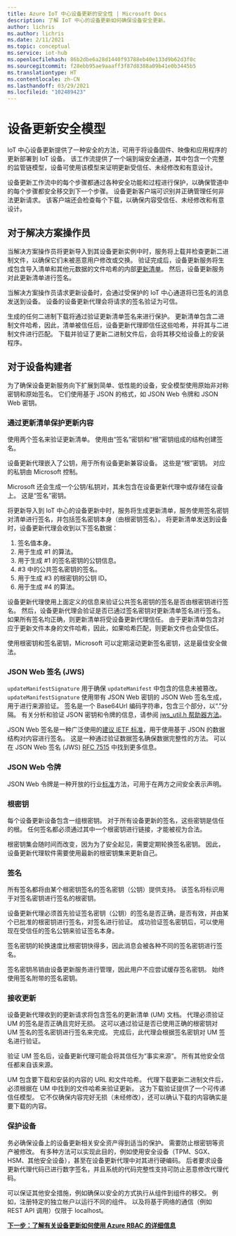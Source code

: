 ```yaml
---
title: Azure IoT 中心设备更新的安全性 | Microsoft Docs
description: 了解 IoT 中心的设备更新如何确保设备安全更新。
author: lichris
ms.author: lichris
ms.date: 2/11/2021
ms.topic: conceptual
ms.service: iot-hub
ms.openlocfilehash: 86b2dbe6a28d1440f93788eb40e133d9b62d3f0c
ms.sourcegitcommit: f28ebb95ae9aaaff3f87d8388a09b41e0b3445b5
ms.translationtype: HT
ms.contentlocale: zh-CN
ms.lasthandoff: 03/29/2021
ms.locfileid: "102489423"
---
```

# <a name="device-update-security-model"></a>设备更新安全模型

IoT 中心设备更新提供了一种安全的方法，可用于将设备固件、映像和应用程序的更新部署到 IoT 设备。 该工作流提供了一个端到端安全通道，其中包含一个完整的监管链模型，设备可使用该模型来证明更新受信任、未经修改和有意设计。

设备更新工作流中的每个步骤都通过各种安全功能和过程进行保护，以确保管道中的每个步骤都安全移交到下一个步骤。 设备更新客户端可识别并正确管理任何非法更新请求。 该客户端还会检查每个下载，以确保内容受信任、未经修改和有意设计。

## <a name="for-solution-operators"></a>对于解决方案操作员

当解决方案操作员将更新导入到其设备更新实例中时，服务将上载并检查更新二进制文件，以确保它们未被恶意用户修改或交换。 验证完成后，设备更新服务将生成包含导入清单和其他元数据的文件哈希的内部[更新清单](./update-manifest.md)。 然后，设备更新服务对此更新清单进行签名。

当解决方案操作员请求更新设备时，会通过受保护的 IoT 中心通道将已签名的消息发送到设备。 设备的设备更新代理会将请求的签名验证为可信。 

生成的任何二进制下载将通过验证更新清单签名来进行保护。 更新清单包含二进制文件哈希，因此，清单被信任后，设备更新代理即信任这些哈希，并将其与二进制文件进行匹配。 下载并验证了更新二进制文件后，会将其移交给设备上的安装程序。

## <a name="for-device-builders"></a>对于设备构建者

为了确保设备更新服务向下扩展到简单、低性能的设备，安全模型使用原始非对称密钥和原始签名。 它们使用基于 JSON 的格式，如 JSON Web 令牌和 JSON Web 密钥。

### <a name="securing-update-content-via-the-update-manifest"></a>通过更新清单保护更新内容

使用两个签名来验证更新清单。 使用由“签名”密钥和“根”密钥组成的结构创建签名。

设备更新代理嵌入了公钥，用于所有设备更新兼容设备。 这些是“根”密钥。 对应的私钥由 Microsoft 控制。

Microsoft 还会生成一个公钥/私钥对，其未包含在设备更新代理中或存储在设备上。 这是“签名”密钥。

将更新导入到 IoT 中心的设备更新中时，服务将生成更新清单，服务使用签名密钥对清单进行签名，并包括签名密钥本身（由根密钥签名）。 将更新清单发送到设备时，设备更新代理会收到以下签名数据：

1. 签名值本身。
2. 用于生成 #1 的算法。
3. 用于生成 #1 的签名密钥的公钥信息。
4. #3 中的公共签名密钥的签名。
5. 用于生成 #3 的根密钥的公钥 ID。
6. 用于生成 #4 的算法。

设备更新代理使用上面定义的信息来验证公共签名密钥的签名是否由根密钥进行签名。 然后，设备更新代理会验证是否已通过签名密钥对更新清单签名进行签名。 如果所有签名均正确，则更新清单将受设备更新代理信任。 由于更新清单包含对应于更新文件本身的文件哈希，因此，如果哈希匹配，则更新文件也会受信任。

使用根密钥和签名密钥，Microsoft 可以定期滚动更新签名密钥，这是最佳安全做法。

### <a name="json-web-signature-jws"></a>JSON Web 签名 (JWS)

`updateManifestSignature` 用于确保 `updateManifest` 中包含的信息未被篡改。 `updateManifestSignature` 使用带有 JSON Web 密钥的 JSON Web 签名生成，用于进行来源验证。 签名是一个 Base64Url 编码字符串，包含三个部分，以“.”分隔。  有关分析和验证 JSON 密钥和令牌的信息，请参阅 [jws_util.h 帮助器方法](https://github.com/Azure/iot-hub-device-update/tree/main/src/utils/jws_utils)。

JSON Web 签名是一种广泛使用的[建议 IETF 标准](https://tools.ietf.org/html/rfc7515)，用于使用基于 JSON 的数据结构对内容进行签名。 这是一种通过验证数据签名确保数据完整性的方法。 可以在 JSON Web 签名 (JWS) [RFC 7515](https://www.rfc-editor.org/info/rfc7515) 中找到更多信息。

### <a name="json-web-token"></a>JSON Web 令牌

JSON Web 令牌是一种开放的行业[标准](https://tools.ietf.org/html/rfc7519)方法，可用于在两方之间安全表示声明。

### <a name="root-keys"></a>根密钥

每个设备更新设备包含一组根密钥。 对于所有设备更新的签名，这些密钥是信任的根。 任何签名都必须通过其中一个根密钥进行链接，才能被视为合法。

根密钥集会随时间而改变，因为为了安全起见，需要定期轮换签名密钥。 因此，设备更新代理软件需要使用最新的根密钥集来更新自己。 

### <a name="signatures"></a>签名

所有签名都将由某个根密钥签名的签名密钥（公钥）提供支持。 该签名将标识用于对签名密钥进行签名的根密钥。 

设备更新代理必须首先验证签名密钥（公钥）的签名是否正确，是否有效，并由某个已批准的根密钥进行签名，对签名进行验证。 成功验证签名密钥后，可以使用现在受信任的签名公钥来验证签名本身。

签名密钥的轮换速度比根密钥快得多，因此消息会被各种不同的签名密钥进行签名。 

签名密钥吊销由设备更新服务进行管理，因此用户不应尝试缓存签名密钥。 始终使用签名附带的签名密钥。

### <a name="receiving-updates"></a>接收更新

设备更新代理收到的更新请求将包含签名的更新清单 (UM) 文档。 代理必须验证 UM 的签名是否正确且完好无损。 这可以通过验证是否已使用正确的根密钥对 UM 签名的签名密钥进行签名来完成。 完成后，此代理会根据签名密钥对 UM 签名进行验证。

验证 UM 签名后，设备更新代理可能会将其信任为“事实来源”。 所有其他安全信任都来自该来源。 

UM 包含要下载和安装的内容的 URL 和文件哈希。 代理下载更新二进制文件后，必须根据在 UM 中找到的文件哈希来验证更新。 这为下载验证提供了一个可传递信任模型。 它不仅确保内容完好无损（未经修改），还可以确认下载的内容确实是要下载的内容。 

### <a name="securing-the-device"></a>保护设备

务必确保设备上的设备更新相关安全资产得到适当的保护。 需要防止根密钥等资产被修改。 有多种方法可以实现此目的，例如使用安全设备（TPM、SGX、HSM、其他安全设备），甚至在设备更新代理中对其进行硬编码。 后者要求设备更新代理代码已进行数字签名，并且系统的代码完整性支持可防止恶意修改代理代码。

可以保证其他安全措施，例如确保以安全的方式执行从组件到组件的移交。 例如，注册特定的独立帐户以运行不同的组件。 以及将基于网络的通信（例如 REST API 调用）仅限于 localhost。

**[下一步：了解有关设备更新如何使用 Azure RBAC 的详细信息](.\device-update-control-access.md)**